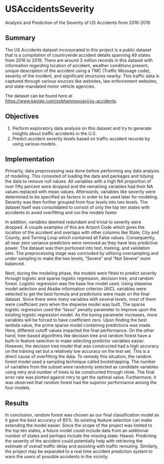 # USAccidentsSeverity
Analysis and Prediction of the Severity of US Accidents from 2016-2019

## Summary

The US Accidents dataset incorporated in this project is a public dataset that is a compilation of countrywide accident details spanning 49 states from 2016 to 2019. There are around 3 million records in this dataset with information regarding location of accident, weather conditions present, unique description of the accident using a TMC (Traffic Message code), severity of the incident, and significant structures nearby. This traffic data is captured through various sources like websites, law enforcement websites, and state-mandated motor vehicle agencies.

The dataset can be found here at https://www.kaggle.com/sobhanmoosavi/us-accidents.

## Objectives 

1. Perform exploratory data analysis on this dataset and try to generate insights about traffic accidents in the U.S. 
2. Predict accident severity levels based on traffic accident records by using various models.

## Implementation 

Primarily, data preprocessing was done before performing any data analysis of modeling. This consisted of loading the data and packages and tidying the data to remove null values. All variables with a high NA proportion of over fifty percent were dropped and the remaining variables had their NA values replaced with mean values. Afterwards, variables like severity were determined to be specified as factors in order to be used later for modeling. Severity was then further grouped from four levels into two levels. The dataset itself was consolidated to consist of only the top ten states with accidents to avoid overfitting and run the models faster. 

In addition, variables deemed redundant and trivial to severity were dropped. A couple examples of this are Airport Code which gives the location of the accident and overlaps with other columns like State, City and County, and Turning Loop which contained all False values. Consequently, all near zero variance predictors were removed as they have less predictive power. The dataset was then portioned into test, training, and validation sets. The preprocessing stage was concluded by utilizing oversampling and under sampling to make the two levels, “Severe” and “Not Severe” more balanced.

Next, during the modeling phase, the models were fitted to predict severity through logistic and sparse logistic regression, decision tree, and random forest.  Logistic regression was the base line model used. Using stepwise model selection and Akaike information criterion (AIC), variables were selected to get the best formula and predictions were made on the final dataset. Since there were many variables with several levels, most of them were coefficient zero when the stepwise model was built. The sparse logistic regression used the “lasso” penalty parameter to improve upon the existing logistic regression model. As the tuning parameter increases, more variables will be forced to have coefficient zero. Upon finding the best lambda value, the prime sparse model containing predictions was made. Here, different cutoff values impacted the final performance.
On the other hand, tree-based algorithms like decision tree and random forest have a built-in feature selection to make selecting predictor variables easier. However, the decision tree model that was constructed had a high accuracy on the training set but a relatively low accuracy on the test set. This is a direct cause of overfitting the data. To remedy this situation, the random forest model used a sampling technique called bootstrapping. The number of variables from the subset were randomly selected as candidate variables using mtry and number of trees to be constructed through ntree.  The final error rate was plotted against mtry to get the optimal value. Furthermore, it was observed that random forest had the superior performance among the four models.


## Results

In conclusion, random forest was chosen as our final classification model as it gave the best accuracy of 85%. Its existing feature selection can make extending the model easier. Since the scope of the project was limited to the top ten states, a future model could include data from an additional number of states and perhaps include the missing state: Hawaii. Predicting the severity of the accident could potentially help with retrieving the estimate of overall traffic delay and assisting with traffic rerouting. Similarly, the project may be expanded to a real time accident prediction system to warn the users of possible accidents in the vicinity. 


